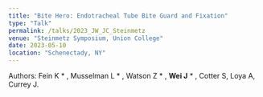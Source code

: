 ```yaml
---
title: "Bite Hero: Endotracheal Tube Bite Guard and Fixation"
type: "Talk"
permalink: /talks/2023_JW_JC_Steinmetz
venue: "Steinmetz Symposium, Union College"
date: 2023-05-10
location: "Schenectady, NY"
---
```


Authors: Fein K * , Musselman L * , Watson Z * , **Wei J** * , Cotter S, Loya A, Currey J.
